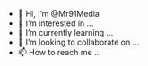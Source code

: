 - 👋 Hi, I’m @Mr91Media
- 👀 I’m interested in ...
- 🌱 I’m currently learning ...
- 💞️ I’m looking to collaborate on ...
- 📫 How to reach me ...

<!---
Mr91Media/Mr91Media is a ✨ special ✨ repository because its `README.md` (this file) appears on your GitHub profile.
You can click the Preview link to take a look at your changes.
--->
